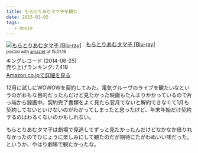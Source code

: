 ```yaml
---
title: もらとりあむタマ子を観た
date: 2015-01-05
tags:
   - movie
---
```


<div class="amazlet-box" style="margin-bottom:0px;"><div class="amazlet-image" style="float:left;margin:0px 12px 1px 0px;"><a href="http://www.amazon.co.jp/exec/obidos/ASIN/B00JIHO1PG/dotimpact-22/ref=nosim/" name="amazletlink" target="_blank"><img src="http://ecx.images-amazon.com/images/I/516q%2BpOlSGL._SL160_.jpg" alt="もらとりあむタマ子 [Blu-ray]" style="border: none;" /></a></div><div class="amazlet-info" style="line-height:120%; margin-bottom: 10px"><div class="amazlet-name" style="margin-bottom:10px;line-height:120%"><a href="http://www.amazon.co.jp/exec/obidos/ASIN/B00JIHO1PG/dotimpact-22/ref=nosim/" name="amazletlink" target="_blank">もらとりあむタマ子 [Blu-ray]</a><div class="amazlet-powered-date" style="font-size:80%;margin-top:5px;line-height:120%">posted with <a href="http://www.amazlet.com/" title="amazlet" target="_blank">amazlet</a> at 15.01.16</div></div><div class="amazlet-detail">キングレコード (2014-06-25)<br />売り上げランキング: 7,419<br /></div><div class="amazlet-sub-info" style="float: left;"><div class="amazlet-link" style="margin-top: 5px"><a href="http://www.amazon.co.jp/exec/obidos/ASIN/B00JIHO1PG/dotimpact-22/ref=nosim/" name="amazletlink" target="_blank">Amazon.co.jpで詳細を見る</a></div></div></div><div class="amazlet-footer" style="clear: left"></div></div>

12月に試しにWOWOWを契約してみた。電気グルーヴのライブを観たいなというのがおもな目的だったんだけど見たかった映画もたんまりかかっているので片っ端から録画中。契約完了書類をよく見たら翌月でないと解約できなくて1月も契約してないといけないのがわかってしまったと思ったけど、年末年始だけ契約するのはわるくないのかもしれない。

もらとりあむタマ子は劇場で見逃してずっと見たかったんだけどなかなか借りれなかったのでひじょうに楽しみにして観たのだが期待にたがわぬいい味だった。というか、やはり劇場で観たかったな。

